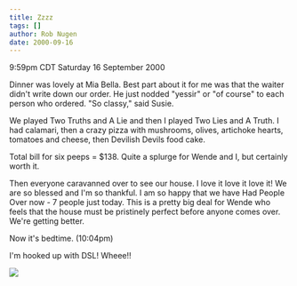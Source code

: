 ```yaml
---
title: Zzzz
tags: []
author: Rob Nugen
date: 2000-09-16
---
```


<title></title>
<p class=date>9:59pm CDT Saturday 16 September 2000

<p>Dinner was lovely at Mia Bella.  Best part about it for me was that
the waiter didn't write down our order.  He just nodded "yessir" or
"of course" to each person who ordered.  "So classy," said Susie.

<p>We played Two Truths and A Lie and then I played Two Lies and A
Truth.  I had calamari, then a crazy pizza with mushrooms, olives,
artichoke hearts, tomatoes and cheese, then Devilish Devils food cake.

<p>Total bill for six peeps = $138.  Quite a splurge for Wende and I,
but certainly worth it.

<p>Then everyone caravanned over to see our house.  I love it love it
love it!  We are so blessed and I'm so thankful.  I am so happy that
we have Had People Over now - 7 people just today.  This is a pretty
big deal for Wende who feels that the house must be pristinely perfect
before anyone comes over.  We're getting better.

<p>Now it's bedtime.  (10:04pm)

<p>I'm hooked up with DSL! Wheee!!

<p><img src='/images/rob/wL-ROB.gif'>

